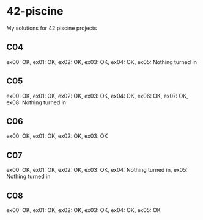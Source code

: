 # 42-piscine
My solutions for 42 piscine projects

## C04
ex00: OK, ex01: OK, ex02: OK, ex03: OK, ex04: OK, ex05: Nothing turned in

## C05
ex00: OK, ex01: OK, ex02: OK, ex03: OK, ex04: OK, ex06: OK, ex07: OK, ex08: Nothing turned in

## C06
ex00: OK, ex01: OK, ex02: OK, ex03: OK

## C07
ex00: OK, ex01: OK, ex02: OK, ex03: OK, ex04: Nothing turned in, ex05: Nothing turned in

## C08
ex00: OK, ex01: OK, ex02: OK, ex03: OK, ex04: OK, ex05: OK
